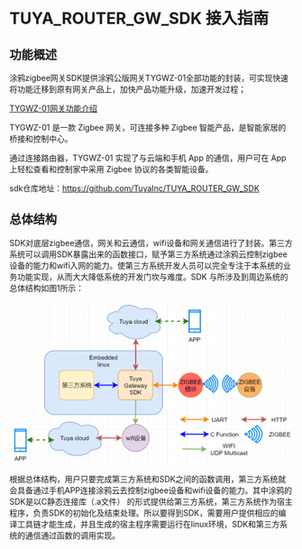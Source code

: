 # TUYA_ROUTER_GW_SDK 接入指南

## 功能概述
涂鸦zigbee网关SDK提供涂鸦公版网关TYGWZ-01全部功能的封装，可实现快速将功能迁移到原有网关产品上，加快产品功能升级，加速开发过程；

[TYGWZ-01网关功能介绍](https://mp.weixin.qq.com/s/A5PGLD0AV5W4Ww6nLdsV7A)

TYGWZ-01 是一款 Zigbee 网关，可连接多种 Zigbee 智能产品，是智能家居的桥接和控制中心。

通过连接路由器，TYGWZ-01 实现了与云端和手机 App 的通信，用户可在 App 上轻松查看和控制家中采用 Zigbee 协议的各类智能设备。

sdk仓库地址：https://github.com/TuyaInc/TUYA_ROUTER_GW_SDK

## 总体结构
SDK对底层zigbee通信，网关和云通信，wifi设备和网关通信进行了封装。第三方系统可以调用SDK暴露出来的函数接口，赋予第三方系统通过涂鸦云控制zigbee设备的能力和wifi入网的能力。使第三方系统开发人员可以完全专注于本系统的业务功能实现，从而大大降低系统的开发门坎与难度。SDK 与所涉及到周边系统的总体结构如图1所示：

![zigbee_gw](images/zigbee_gw.png)

根据总体结构，用户只要完成第三方系统和SDK之间的函数调用，第三方系统就会具备通过手机APP连接涂鸦云去控制zigbee设备和wifi设备的能力。其中涂鸦的SDK是以C静态连接库（.a文件） 的形式提供给第三方系统，第三方系统作为宿主程序，负责SDK的初始化及结束处理。所以要得到SDK，需要用户提供相应的编译工具链才能生成，并且生成的宿主程序需要运行在linux环境，SDK和第三方系统的通信通过函数的调用实现。